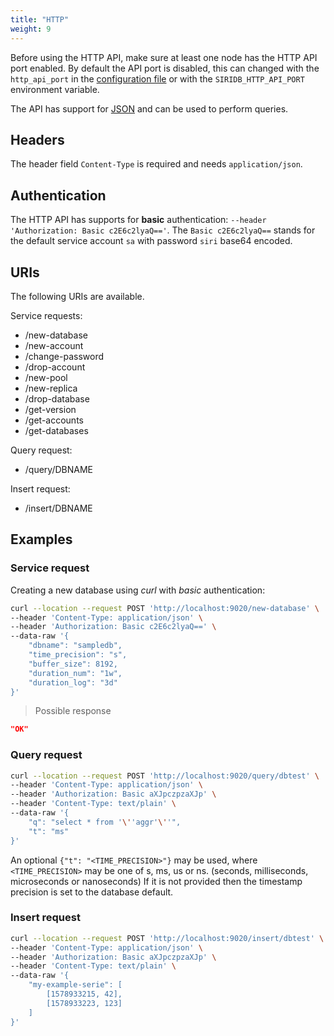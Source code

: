 ```yaml
---
title: "HTTP"
weight: 9
---
```


Before using the HTTP API, make sure at least one node has the HTTP API port enabled.
By default the API port is disabled, this can changed
with the `http_api_port` in the [configuration file](https://github.com/thingsdb/ThingsDB/blob/master/thingsdb.example.conf)
or with the `SIRIDB_HTTP_API_PORT` environment variable.

The API has support for [JSON](https://www.json.org) and can be used to perform queries.

## Headers

The header field `Content-Type` is required and needs `application/json`.

## Authentication

The HTTP API has supports for **basic** authentication: `--header 'Authorization: Basic c2E6c2lyaQ=='`.
The `Basic c2E6c2lyaQ==` stands for the default service account `sa` with password `siri` base64 encoded.

## URIs

The following URIs are available.

Service requests:

- /new-database
- /new-account
- /change-password
- /drop-account
- /new-pool
- /new-replica
- /drop-database
- /get-version
- /get-accounts
- /get-databases

Query request:
- /query/DBNAME

Insert request:
- /insert/DBNAME

## Examples

### Service request

Creating a new database using *curl* with *basic* authentication:

```bash
curl --location --request POST 'http://localhost:9020/new-database' \
--header 'Content-Type: application/json' \
--header 'Authorization: Basic c2E6c2lyaQ==' \
--data-raw '{
	"dbname": "sampledb",
	"time_precision": "s",
	"buffer_size": 8192,
	"duration_num": "1w",
	"duration_log": "3d"
}'
```

> Possible response

```json
"OK"
```

### Query request

```bash
curl --location --request POST 'http://localhost:9020/query/dbtest' \
--header 'Content-Type: application/json' \
--header 'Authorization: Basic aXJpczpzaXJp' \
--header 'Content-Type: text/plain' \
--data-raw '{
	"q": "select * from '\''aggr'\''",
	"t": "ms"
}'
```

An optional `{"t": "<TIME_PRECISION>"}` may be used, where `<TIME_PRECISION>` may be one of s, ms, us or ns. (seconds, milliseconds, microseconds or nanoseconds)
If it is not provided then the timestamp precision is set to the database default.


### Insert request

```bash
curl --location --request POST 'http://localhost:9020/insert/dbtest' \
--header 'Content-Type: application/json' \
--header 'Authorization: Basic aXJpczpzaXJp' \
--header 'Content-Type: text/plain' \
--data-raw '{
    "my-example-serie": [
        [1578933215, 42],
        [1578933223, 123]
    ]
}'